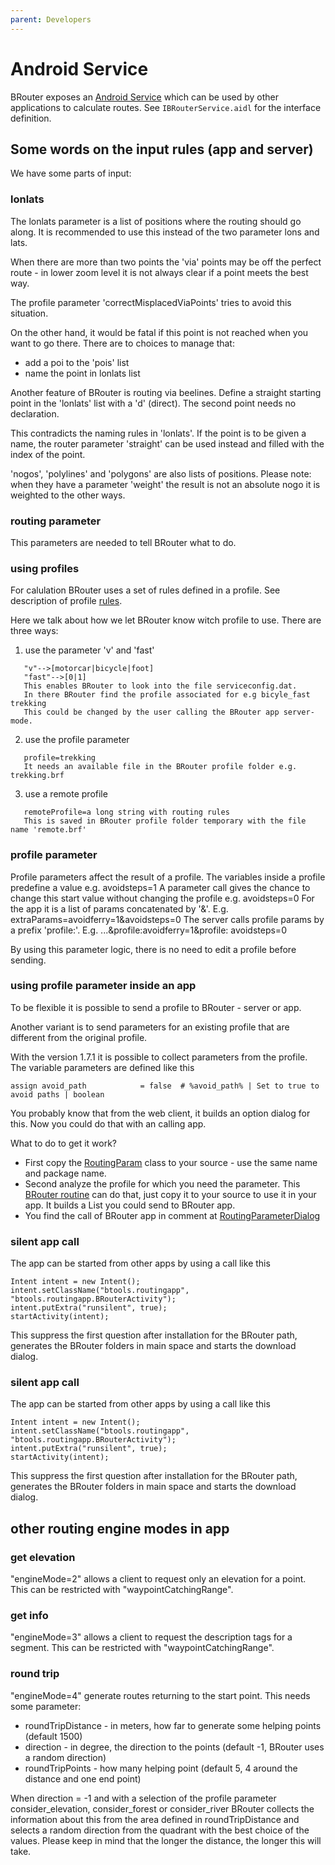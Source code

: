 ```yaml
---
parent: Developers
---
```


# Android Service

BRouter exposes an [Android
Service](https://developer.android.com/guide/components/services) which can be
used by other applications to calculate routes. See `IBRouterService.aidl` for
the interface definition.

## Some words on the input rules (app and server)

We have some parts of input:

### lonlats

The lonlats parameter is a list of positions where the routing should go along. It is recommended to
use this instead of the two parameter lons and lats.

When there are more than two points the 'via' points may be off the perfect route - in lower zoom
level it is not always clear if a point meets the best way.

The profile parameter 'correctMisplacedViaPoints' tries to avoid this situation.

On the other hand, it would be fatal if this point is not reached when you want to go there.
There are to choices to manage that:

- add a poi to the 'pois' list
- name the point in lonlats list

Another feature of BRouter is routing via beelines.
Define a straight starting point in the 'lonlats' list with a 'd' (direct). The second point needs
no declaration.

This contradicts the naming rules in 'lonlats'. If the point is to be given a name, the router
parameter 'straight' can be used instead and filled with the index of the point.

'nogos', 'polylines' and 'polygons' are also lists of positions.
Please note: when they have a parameter 'weight' the result is not an absolute nogo it is weighted
to the other ways.

### routing parameter

This parameters are needed to tell BRouter what to do.

### using profiles

For calulation BRouter uses a set of rules defined in a profile. See description of
profile [rules](https://github.com/abrensch/brouter/blob/master/docs/developers/profile_developers_guide.md).

Here we talk about how we let BRouter know witch profile to use.
There are three ways:

1. use the parameter 'v' and 'fast'

```
   "v"-->[motorcar|bicycle|foot]
   "fast"-->[0|1]
   This enables BRouter to look into the file serviceconfig.dat.
   In there BRouter find the profile associated for e.g bicyle_fast trekking
   This could be changed by the user calling the BRouter app server-mode.
```

2. use the profile parameter

```
   profile=trekking
   It needs an available file in the BRouter profile folder e.g. trekking.brf
```

3. use a remote profile

```
   remoteProfile=a long string with routing rules
   This is saved in BRouter profile folder temporary with the file name 'remote.brf'
```

### profile parameter

Profile parameters affect the result of a profile.
The variables inside a profile predefine a value e.g. avoidsteps=1
A parameter call gives the chance to change this start value without changing the profile e.g.
avoidsteps=0
For the app it is a list of params concatenated by '&'. E.g. extraParams=avoidferry=1&avoidsteps=0
The server calls profile params by a prefix 'profile:'. E.g. ...&profile:avoidferry=1&profile:
avoidsteps=0

By using this parameter logic, there is no need to edit a profile before sending.

### using profile parameter inside an app

To be flexible it is possible to send a profile to BRouter - server or app.

Another variant is to send parameters for an existing profile that are different from the original
profile.

With the version 1.7.1 it is possible to collect parameters from the profile.
The variable parameters are defined like this

```
assign avoid_path            = false  # %avoid_path% | Set to true to avoid paths | boolean
```

You probably know that from the web client, it builds an option dialog for this.
Now you could do that with an calling app.

What to do to get it work?

- First copy
  the [RoutingParam](brouter-routing-app/src/main/java/btools/routingapp/RoutingParam.java) class to
  your source - use the same name and package name.
- Second analyze the profile for which you need the parameter.
  This [BRouter routine](https://github.com/abrensch/brouter/blob/086503e529da7c044cc0f88f86c394fdb574d6cf/brouter-routing-app/src/main/java/btools/routingapp/RoutingParameterDialog.java#L103)
  can do that, just copy it to your source to use it in your app.
  It builds a List<RoutingParam> you could send to BRouter app.
- You find the call of BRouter app in comment
  at [RoutingParameterDialog](https://github.com/abrensch/brouter/blob/086503e529da7c044cc0f88f86c394fdb574d6cf/brouter-routing-app/src/main/java/btools/routingapp/RoutingParameterDialog.java#L33)

### silent app call

The app can be started from other apps by using a call like this

```
Intent intent = new Intent();
intent.setClassName("btools.routingapp", "btools.routingapp.BRouterActivity");
intent.putExtra("runsilent", true);
startActivity(intent);
```

This suppress the first question after installation for the BRouter path, generates the BRouter
folders in main space and starts the download dialog.

### silent app call

The app can be started from other apps by using a call like this

```
Intent intent = new Intent();
intent.setClassName("btools.routingapp", "btools.routingapp.BRouterActivity");
intent.putExtra("runsilent", true);
startActivity(intent);
```

This suppress the first question after installation for the BRouter path, generates the BRouter
folders in main space and starts the download dialog.

## other routing engine modes in app

### get elevation

"engineMode=2" allows a client to request only an elevation for a point. This can be restricted
with "waypointCatchingRange".

### get info

"engineMode=3" allows a client to request the description tags for a segment. This can be restricted
with "waypointCatchingRange".

### round trip

"engineMode=4" generate routes returning to the start point.
This needs some parameter:

- roundTripDistance - in meters, how far to generate some helping points (default 1500)
- direction - in degree, the direction to the points (default -1, BRouter uses a random direction)
- roundTripPoints - how many helping point (default 5, 4 around the distance and one end point)

When direction = -1 and with a selection of the profile parameter consider_elevation,
consider_forest or consider_river BRouter collects the information about this from the area defined
in roundTripDistance and selects a random direction from the quadrant with the best choice of the
values. Please keep in mind that the longer the distance, the longer this will take.

